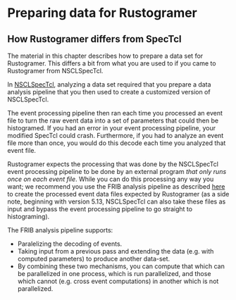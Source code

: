 #  Preparing data for Rustogramer

## How Rustogramer differs from SpecTcl
The material in this chapter describes how to prepare a data set for Rustogramer.  This differs a bit from what you are used to if you came to Rustogramer from NSCLSpecTcl.

In [NSCLSpecTcl](https://docs.nscl.msu.edu/daq/newsite/spectcl-5.0/pgmguide/index.html), analyzing a data set required that you prepare a data analysis pipeline that you then used to create a customized version of NSCLSpecTcl. 

The event processing pipeline then ran each time you processed an event file to turn the raw event data into  a set of parameters that could then be histogramed.  If you had an error in your event processing pipeline, your modified SpecTcl could crash.   Furthermore, if you had to analyze an event file more than once, you would do this decode each time you analyzed that event file.

Rustogramer expects the processing that was done by the NSCLSpecTcl event processing pipeline to be done by an external program *that only runs once on each event file*.
While you can do this processing any way you want; we recommend you use the FRIB analysis pipeline as described [here](./chap2_1.md) to create the processed event data files expected by Rustogramer (as a side note, beginning with  version 5.13, NSCLSpecTcl can also take these files as input and bypass the event processing pipeline to go straight to histograming).

The FRIB analysis pipeline supports:
*  Paralelizing the decoding of events.
*  Taking input from a previous pass and extending the data (e.g. with computed parameters) to produce another data-set.
*  By combining these two mechanisms, you can compute that which can be parallelized in one process, which is run parallelized, and those which cannot (e.g. cross event computations) in another which is not parallelized.

